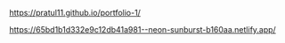 https://pratul11.github.io/portfolio-1/

https://65bd1b1d332e9c12db41a981--neon-sunburst-b160aa.netlify.app/
